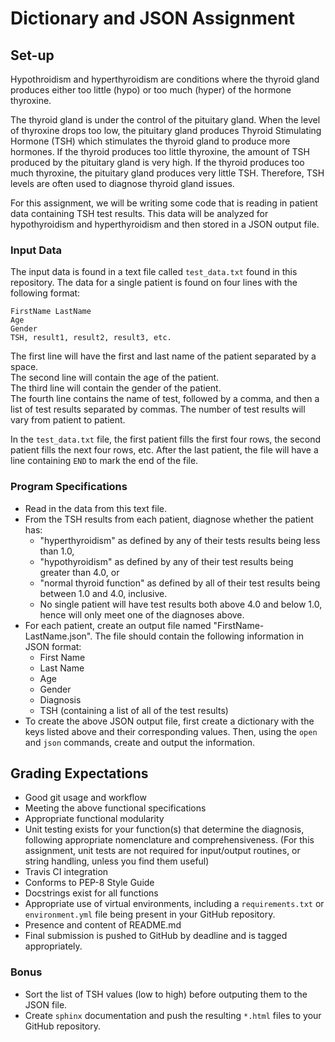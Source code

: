 # Dictionary and JSON Assignment

## Set-up
Hypothroidism and hyperthyroidism are conditions where the thyroid gland 
produces either too little (hypo) or too much (hyper) of the hormone thyroxine.

The thyroid gland is under the control of the pituitary gland.  When the level
of thyroxine drops too low, the pituitary gland produces Thyroid Stimulating
Hormone (TSH) which stimulates the thyroid gland to produce more hormones.
If the thyroid produces too little thyroxine, the amount of TSH produced by
the pituitary gland is very high.  If the thyroid produces too much
thyroxine, the pituitary gland produces very little TSH.  Therefore, TSH levels
are often used to diagnose thyroid gland issues.  

For this assignment, we will be writing some code that is reading in patient
data containing TSH test results.  This data will be analyzed for hypothyroidism
and hyperthyroidism and then stored in a JSON output file.

### Input Data
The input data is found in a text file called `test_data.txt` found in this 
repository.  The data for a single patient is found on four lines with the 
following format:
```
FirstName LastName
Age
Gender
TSH, result1, result2, result3, etc.
```
The first line will have the first and last name of the patient separated 
by a space.  
The second line will contain the age of the patient.  
The third line will contain the gender of the patient.  
The fourth line contains the name of test, followed by a comma, and then a
list of test results separated by commas.  The number of test results will
vary from patient to patient.

In the `test_data.txt` file, the first patient fills the first four rows, the
second patient fills the next four rows, etc.  After the last patient, the
file will have a line containing `END` to mark the end of the file.

### Program Specifications
* Read in the data from this text file.
* From the TSH results from each patient, diagnose whether the patient has:
  + "hyperthyroidism" as defined by any of their tests results being less than 1.0,
  + "hypothyroidism" as defined by any of their test results being greater than 4.0, or
  + "normal thyroid function" as defined by all of their test results being
  between 1.0 and 4.0, inclusive.
  + No single patient will have test results both above 4.0 and below 1.0,
  hence will only meet one of the diagnoses above.
* For each patient, create an output file named "FirstName-LastName.json".
The file should contain the following information in JSON format: 
  + First Name
  + Last Name
  + Age
  + Gender
  + Diagnosis
  + TSH (containing a list of all of the test results)
* To create the above JSON output file, first create a dictionary with the keys
listed above and their corresponding values.  Then, using the `open` and `json`
commands, create and output the information.


## Grading Expectations
* Good git usage and workflow
* Meeting the above functional specifications
* Appropriate functional modularity
* Unit testing exists for your function(s) that determine the diagnosis, 
following appropriate nomenclature and comprehensiveness.
(For this assignment, unit tests are not required for input/output routines, or
string handling, unless you find them useful)
* Travis CI integration
* Conforms to PEP-8 Style Guide 
* Docstrings exist for all functions
* Appropriate use of virtual environments, including a `requirements.txt` or 
`environment.yml` file being present in your GitHub repository.
* Presence and content of README.md
* Final submission is pushed to GitHub by deadline and is tagged appropriately.

### Bonus
* Sort the list of TSH values (low to high) before outputing them to the JSON
file. 
*  Create `sphinx` documentation and push the resulting `*.html` files to your
GitHub repository.
